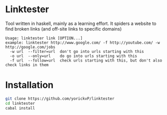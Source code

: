 Linktester
=======

Tool written in haskell, mainly as a learning effort. It spiders a website to find broken links (and off-site links to specific domains)

```
Usage: linktester link [OPTION...]
example: linktester http://www.google.com/ -f http://youtube.com/ -w http://google.com/jobs
  -w url  --filter=url  don't go into urls starting with this
  -o url  --only=url    do go into urls starting with this
  -f url  --follow=url  check urls starting with this, but don't also check links in them
```

Installation
=====

```sh
git clone https://github.com/yorickvP/linktester
cd linktester
cabal install
```
